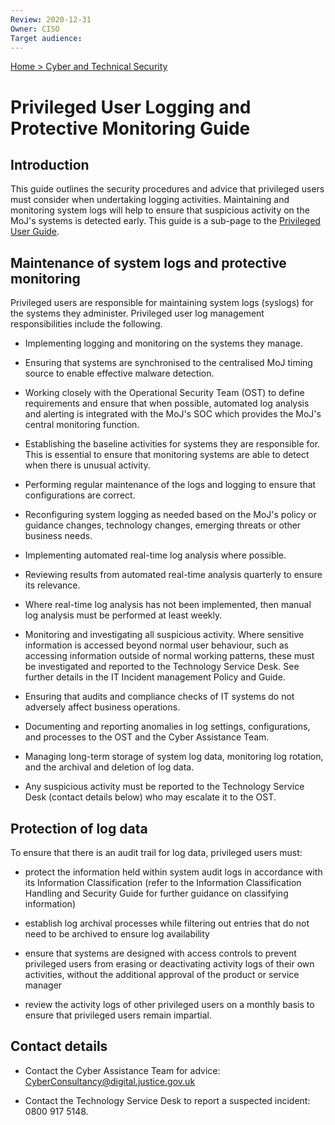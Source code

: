 ```yaml
---
Review: 2020-12-31
Owner: CISO
Target audience:
---
```


[Home > Cyber and Technical Security](../..)

# Privileged User Logging and Protective Monitoring Guide

## Introduction

This guide outlines the security procedures and advice that privileged users must consider when undertaking logging activities. Maintaining and monitoring system logs will help to ensure that suspicious activity on the MoJ's systems is detected early. This guide is a sub-page to the [Privileged User Guide](../privileged-user-guide/).

## Maintenance of system logs and protective monitoring

Privileged users are responsible for maintaining system logs (syslogs) for the systems they administer. Privileged user log management responsibilities include the following.

 - Implementing logging and monitoring on the systems they manage.

 - Ensuring that systems are synchronised to the centralised MoJ timing source to enable effective malware detection.

 - Working closely with the Operational Security Team (OST) to define requirements and ensure that when possible, automated log analysis and alerting is integrated with the MoJ's SOC which provides the MoJ's central monitoring function.

 - Establishing the baseline activities for systems they are responsible for. This is essential to ensure that monitoring systems are able to detect when there is unusual activity.

 - Performing regular maintenance of the logs and logging to ensure that configurations are correct.

 - Reconfiguring system logging as needed based on the MoJ's policy or guidance changes, technology changes, emerging threats or other business needs.

 - Implementing automated real-time log analysis where possible.

 - Reviewing results from automated real-time analysis quarterly to ensure its relevance.

 - Where real-time log analysis has not been implemented, then manual log analysis must be performed at least weekly.

 - Monitoring and investigating all suspicious activity. Where sensitive information is accessed beyond normal user behaviour, such as accessing information outside of normal working patterns, these must be investigated and reported to the Technology Service Desk. See further details in the IT Incident management Policy and Guide.

 - Ensuring that audits and compliance checks of IT systems do not adversely affect business operations.

 - Documenting and reporting anomalies in log settings, configurations, and processes to the OST and the Cyber Assistance Team.

 - Managing long-term storage of system log data, monitoring log rotation, and the archival and deletion of log data.

 - Any suspicious activity must be reported to the Technology Service Desk (contact details below) who may escalate it to the OST.

## Protection of log data

To ensure that there is an audit trail for log data, privileged users must:

 - protect the information held within system audit logs in accordance with its Information Classification (refer to the Information Classification Handling and Security Guide for further guidance on classifying information)

 - establish log archival processes while filtering out entries that do not need to be archived to ensure log availability

 - ensure that systems are designed with access controls to prevent privileged users from erasing or deactivating activity logs of their own activities, without the additional approval of the product or service manager

 - review the activity logs of other privileged users on a monthly basis to ensure that privileged users remain impartial.

## Contact details

 - Contact the Cyber Assistance Team for advice: [CyberConsultancy@digital.justice.gov.uk](mailto:CyberConsultancy@digital.justice.gov.uk)

 - Contact the Technology Service Desk to report a suspected incident: 0800 917 5148.
